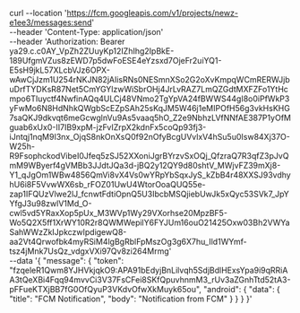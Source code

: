 curl --location 'https://fcm.googleapis.com/v1/projects/newz-e1ee3/messages:send' \
--header 'Content-Type: application/json' \
--header 'Authorization: Bearer ya29.c.c0AY_VpZh2ZUuyKp12IZhIhg2IpBkE-189UfgmVZus8zEWD7p5dwFoESE4eYzsxd7OjeFr2uiYQ1-E5sH9jkL57XLcbVJz6OPX-wAwCjJzm1U254rNKJN82jAIisRNs0NESmnXSo2G2oXvKmpqWCmRERWJjbuDrfTYDKsR87Net5CmYGYlzwWiSbrOHj4JrLvRAZ7LmQZGdtMXFZFo1YtHcmpo6TIuyctf4NwfinAQq4ULCj48VNmo2TgYpVA24fBWWS44gI8o0iPfWkP3yFwMo6N8HdNhkQWgbScEZpSAh25sKqJM5W46j1eMIPOfH56g3vkHsKHG7saQKJ9dkvqt6meGcwglnVu9As5vaaq5hO_Z2e9NbhzLVfNNfAE387P1yOfMguab6xUx0-II7IB9xpM-jzFvIZrpX2kdnFx5coQp93fj3-iJntqj1nqM9I3nx_OjqS8nkOnXsQ0f92nOfyBcgUVvlxV4hSu5u0Isw84Xj37O-W25h-R9FsophckodVibeI0Jfeq5zSJ52XXoniJgrBYrzvSxOQj_QfzraQ7R3qfZ3pJvQmM9WByerf4gVMBb3JJdtJQa3d-jBQ2y12QY9d80shtV_MWjvFZ39mXj8-Y1_qJgOm1WBw4856QmVi8vX4Vs0wYRpYbSqxJyS_kZbB4r48XXSJ93vdhyhU6i8F5VvwWX6sb_rFOZ01UwU4WtorOoaQUQ55e-zap1IFQUzVlwe2lJ_fcnwtFdtiOpnQ5U3IbcbMSQjiebUwJk5xQyc53SVk7_JpYYfgJ3u98zwlV1Md_O-cwl5vd5YRaxXop5pUx_M3WVp1Wy29VXorhse20MpzBF5-Wo5Q2X5ff1XrWY10R2r8QWMWepilY6FYJUm16ouO21425Oxw03Bh2VWYaSahWWzZkIJpkczwIpdigewQ8-aa2Vt4Qrwofbk4myRSiM4lgBgRblFpMszOg3g6X7hu_Ild1WYmf-tsz4jMnk7UsQz_vdgxVXi97Qv8zi264Mrmg' \
--data '{
  "message": {
    "token": "fzqeleR1Qwm8YJHVkjqkO9:APA91bEdyjBnLilvqh5SdjBdlHExsYpa9i9qRRiAA3tQeXBi4Fqq94mvvCi3V37FsCFei8SKfQpuvhnmM3_rUv3aZGnhTtd52tA3-pFFueKTXjBB7fG0OfQyuP3VKdvOfwXkMuyk65ou",
    "android": {
            "data": {
                    "title": "FCM Notification",
                    "body": "Notification from FCM"
                }
        }
  }
}'
